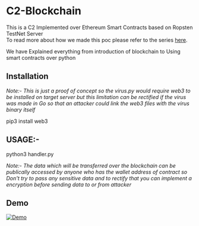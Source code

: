 # C2-Blockchain
This is a C2 Implemented over Ethereum Smart Contracts based on Ropsten TestNet Server<br/>
To read more about how we made this poc please refer to the series [here](https://sarthaksaini.com/2019/August/Blockchain/parts/1/Introduction.html).

We have Explained everything from introduction of blockchain to Using smart contracts over python

## Installation

*Note:- This is just a proof of concept so the virus.py would require web3 to be installed on target server but this limitation can be rectified if the virus was made in Go so that an attacker could link the web3 files with the virus binary itself*

pip3 install web3

## USAGE:-

python3 handler.py

*Note:- The data which will be transferred over the blockchain can be publically accessed by anyone who has the wallet address of contract so Don't try to pass any sensitive data and to rectify that you can implement a encryption before sending data to or from attacker*

## Demo

[![Demo](http://img.youtube.com/vi/Sd03BdxZFvU/0.jpg)](http://www.youtube.com/watch?v=Sd03BdxZFvU "Blockchain C2")
